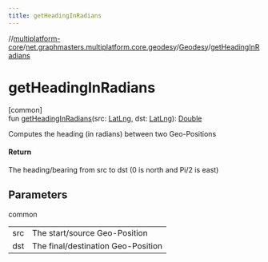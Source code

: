 ```yaml
---
title: getHeadingInRadians
---
```

//[multiplatform-core](../../../index.html)/[net.graphmasters.multiplatform.core.geodesy](../index.html)/[Geodesy](index.html)/[getHeadingInRadians](get-heading-in-radians.html)



# getHeadingInRadians



[common]\
fun [getHeadingInRadians](get-heading-in-radians.html)(src: [LatLng](../../net.graphmasters.multiplatform.core.model/-lat-lng/index.html), dst: [LatLng](../../net.graphmasters.multiplatform.core.model/-lat-lng/index.html)): [Double](https://kotlinlang.org/api/latest/jvm/stdlib/kotlin/-double/index.html)



Computes the heading (in radians) between two Geo-Positions



#### Return



The heading/bearing from src to dst (0 is north and Pi/2 is east)



## Parameters


common

| | |
|---|---|
| src | The start/source Geo-Position |
| dst | The final/destination Geo-Position |




